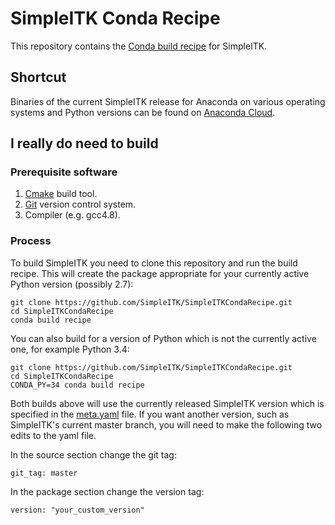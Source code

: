 # SimpleITK Conda Recipe

This repository contains the [Conda build recipe](https://conda.io/docs/building/recipe.html) for SimpleITK.


## Shortcut

Binaries of the current SimpleITK release for Anaconda on various operating systems and Python versions can be found on
[Anaconda Cloud](https://anaconda.org/simpleitk/simpleitk).


## I really do need to build

### Prerequisite software

1. [Cmake](https://cmake.org/) build tool.
2. [Git](https://git-scm.com/) version control system.
3. Compiler (e.g. gcc4.8).

### Process

To build SimpleITK you need to clone this repository and run the build recipe. This will create the package appropriate for your currently active Python version (possibly  2.7):

```
git clone https://github.com/SimpleITK/SimpleITKCondaRecipe.git
cd SimpleITKCondaRecipe
conda build recipe
```

You can also build for a version of Python which is not the currently active one, for example Python 3.4:
```
git clone https://github.com/SimpleITK/SimpleITKCondaRecipe.git
cd SimpleITKCondaRecipe
CONDA_PY=34 conda build recipe
```

Both builds above will use the currently released SimpleITK version which is specified in the [meta.yaml](recipe/meta.yaml) file. If you want another version, such as SimpleITK's current master branch, you will need to make the following two edits to the yaml file.

In the source section change the git tag:
```
git_tag: master
```

In the package section change the version tag:
```
version: "your_custom_version"
```
